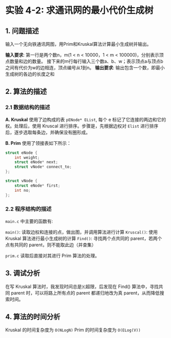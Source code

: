 # 实验 4-2: 求通讯网的最小代价生成树

## 1. 问题描述

输入一个无向铁通讯网图，用Prim和Kruskal算法计算最小生成树并输出。

__输入要求__: 
第一行是两个数n，m(1 < n < 10000，1 < m < 100000)，分别表示顶点数量和边的数量。
接下来的m行每行输入三个数a、b、w；表示顶点a与顶点b之间有代价为w的边相连，顶点编号从1到n。
__输出要求__:
输出包含一个数，即最小生成树的各边的长度之和

## 2. 算法的描述

### 2.1 数据结构的描述

__A. Kruskal__ 使用了边构成的表 `pENode* EList`, 每个 e 标记了它连接的两边和它的权。处理后，使用 Kruscal 进行排序。步骤是，先根据边权对 `Elist` 进行排序后，逐步选取每条边，并确保没有圈形成。

__B. Prim__ 使用了领接表如下所示：

```c
struct eNode {
    int weight;
    struct eNode* next;
    struct vNode* connect_to;
};

struct vNode {
    struct eNode* first;
    int no;
};
```

### 2.2 程序结构的描述

`main.c` 中主要的函数有:

`main()`: 读取边权和连接的点，做出图，并调用算法进行计算
`Kruscal()`: 使用 Kruskal 算法进行最小生成树的计算
`Find()`: 寻找两个点共同的 parent，若两个点有共同的 parent，则不能取此边（并查集）

`prim.c` 读取后直接对其进行 Prim 算法的处理。

## 3. 调试分析

在写 Kruskal 算法时，我发现时间总是🇰超限，后发现在 Find() 算法中，寻找共同 parent 时，可以将路上所有点的 parent 都递归地改为真 parent，从而降低搜索时间。

## 4. 算法的时间分析

Kruskal 的时间复杂度为 `O(NLogN)`
Prim 的时间复杂度为 `O(ELog(V))`